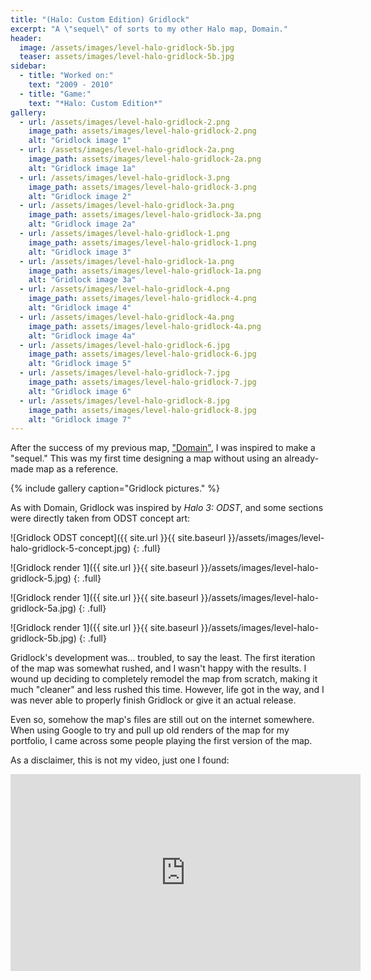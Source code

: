 ```yaml
---
title: "(Halo: Custom Edition) Gridlock"
excerpt: "A \"sequel\" of sorts to my other Halo map, Domain."
header:
  image: /assets/images/level-halo-gridlock-5b.jpg
  teaser: assets/images/level-halo-gridlock-5b.jpg
sidebar:
  - title: "Worked on:"
    text: "2009 - 2010"
  - title: "Game:"
    text: "*Halo: Custom Edition*"
gallery:
  - url: /assets/images/level-halo-gridlock-2.png
    image_path: assets/images/level-halo-gridlock-2.png
    alt: "Gridlock image 1"
  - url: /assets/images/level-halo-gridlock-2a.png
    image_path: assets/images/level-halo-gridlock-2a.png
    alt: "Gridlock image 1a"
  - url: /assets/images/level-halo-gridlock-3.png
    image_path: assets/images/level-halo-gridlock-3.png
    alt: "Gridlock image 2"
  - url: /assets/images/level-halo-gridlock-3a.png
    image_path: assets/images/level-halo-gridlock-3a.png
    alt: "Gridlock image 2a"
  - url: /assets/images/level-halo-gridlock-1.png
    image_path: assets/images/level-halo-gridlock-1.png
    alt: "Gridlock image 3"
  - url: /assets/images/level-halo-gridlock-1a.png
    image_path: assets/images/level-halo-gridlock-1a.png
    alt: "Gridlock image 3a"
  - url: /assets/images/level-halo-gridlock-4.png
    image_path: assets/images/level-halo-gridlock-4.png
    alt: "Gridlock image 4"
  - url: /assets/images/level-halo-gridlock-4a.png
    image_path: assets/images/level-halo-gridlock-4a.png
    alt: "Gridlock image 4a"
  - url: /assets/images/level-halo-gridlock-6.jpg
    image_path: assets/images/level-halo-gridlock-6.jpg
    alt: "Gridlock image 5"
  - url: /assets/images/level-halo-gridlock-7.jpg
    image_path: assets/images/level-halo-gridlock-7.jpg
    alt: "Gridlock image 6"
  - url: /assets/images/level-halo-gridlock-8.jpg
    image_path: assets/images/level-halo-gridlock-8.jpg
    alt: "Gridlock image 7"
---
```


After the success of my previous map, ["Domain"](/levels/halo-domain), I was inspired to make a "sequel." This was my first time designing a map without using an already-made map as a reference.

{% include gallery caption="Gridlock pictures." %}

As with Domain, Gridlock was inspired by *Halo 3: ODST*, and some sections were directly taken from ODST concept art:

![Gridlock ODST concept]({{ site.url }}{{ site.baseurl }}/assets/images/level-halo-gridlock-5-concept.jpg)
{: .full}

![Gridlock render 1]({{ site.url }}{{ site.baseurl }}/assets/images/level-halo-gridlock-5.jpg)
{: .full}

![Gridlock render 1]({{ site.url }}{{ site.baseurl }}/assets/images/level-halo-gridlock-5a.jpg)
{: .full}

![Gridlock render 1]({{ site.url }}{{ site.baseurl }}/assets/images/level-halo-gridlock-5b.jpg)
{: .full}

Gridlock's development was... troubled, to say the least. The first iteration of the map was somewhat rushed, and I wasn't happy with the results. I wound up deciding to completely remodel the map from scratch, making it much "cleaner" and less rushed this time. However, life got in the way, and I was never able to properly finish Gridlock or give it an actual release.

Even so, somehow the map's files are still out on the internet somewhere. When using Google to try and pull up old renders of the map for my portfolio, I came across some people playing the first version of the map.

As a disclaimer, this is not my video, just one I found:

<iframe width="560" height="315" src="https://www.youtube.com/embed/Vpo6C1Nn1V0" frameborder="0" allow="accelerometer; autoplay; encrypted-media; gyroscope; picture-in-picture" allowfullscreen></iframe>